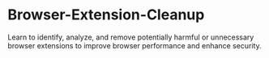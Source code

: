 # Browser-Extension-Cleanup
Learn to identify, analyze, and remove potentially harmful or unnecessary browser extensions to improve browser performance and enhance security.
